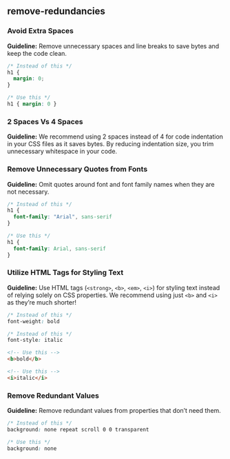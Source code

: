 ## remove-redundancies

### Avoid Extra Spaces

**Guideline:** Remove unnecessary spaces and line breaks to save bytes and keep the code clean.

```css
/* Instead of this */
h1 {
  margin: 0;
}

/* Use this */
h1 { margin: 0 }
```

### 2 Spaces Vs 4 Spaces

**Guideline:** We recommend using 2 spaces instead of 4 for code indentation in your CSS files as it saves bytes. By reducing indentation size, you trim unnecessary whitespace in your code.

### Remove Unnecessary Quotes from Fonts

**Guideline:** Omit quotes around font and font family names when they are not necessary.

```css
/* Instead of this */
h1 {
  font-family: "Arial", sans-serif
}

/* Use this */
h1 {
  font-family: Arial, sans-serif
}
```

### Utilize HTML Tags for Styling Text

**Guideline:** Use HTML tags (`<strong>`, `<b>`, `<em>`, `<i>`) for styling text instead of relying solely on CSS properties. We recommend using just `<b>` and `<i>` as they’re much shorter!

```css
/* Instead of this */
font-weight: bold

/* Instead of this */
font-style: italic
```

```html
<!-- Use this -->
<b>bold</b>

<!-- Use this -->
<i>italic</i>
```

### Remove Redundant Values

**Guideline:** Remove redundant values from properties that don’t need them.

```css
/* Instead of this */
background: none repeat scroll 0 0 transparent

/* Use this */
background: none
```